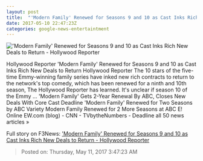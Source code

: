 ```yaml
---
layout: post
title:  "'Modern Family' Renewed for Seasons 9 and 10 as Cast Inks Rich New Deals to Return - Hollywood Reporter"
date: 2017-05-10 22:47:23Z
categories: google-news-entertaintment
---
```


!['Modern Family' Renewed for Seasons 9 and 10 as Cast Inks Rich New Deals to Return - Hollywood Reporter](http://cdn3.thr.com/sites/default/files/2017/05/144040_0317r1_-_h_2017.jpg)

Hollywood Reporter 'Modern Family' Renewed for Seasons 9 and 10 as Cast Inks Rich New Deals to Return Hollywood Reporter The 10 stars of the five-time Emmy-winning family series have inked new rich contracts to return to the network's top comedy, which has been renewed for a ninth and 10th season, The Hollywood Reporter has learned. It's unclear if season 10 of the Emmy ... 'Modern Family' Gets 2-Year Renewal By ABC, Closes New Deals With Core Cast Deadline 'Modern Family' Renewed for Two Seasons by ABC Variety Modern Family Renewed for 2 More Seasons at ABC E! Online EW.com (blog) - CNN - TVbytheNumbers - Deadline all 50 news articles »


Full story on F3News: ['Modern Family' Renewed for Seasons 9 and 10 as Cast Inks Rich New Deals to Return - Hollywood Reporter](http://www.f3nws.com/n/ZAcmgH)

> Posted on: Thursday, May 11, 2017 3:47:23 AM
